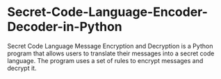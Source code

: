# Secret-Code-Language-Encoder-Decoder-in-Python
Secret Code Language Message Encryption and Decryption is a Python program that allows users to translate their messages into a secret code language. The program uses a set of rules to encrypt messages and decrypt it. 
